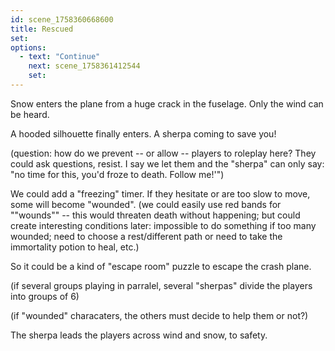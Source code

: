 ```yaml
---
id: scene_1758360668600
title: Rescued
set:
options:
  - text: "Continue"
    next: scene_1758361412544
    set:
---
```


Snow enters the plane from a huge crack in the fuselage. 
Only the wind can be heard. 

A hooded silhouette finally enters. A sherpa coming to save you! 

(question: how do we prevent -- or allow -- players to roleplay here? They could ask questions, resist. I say we let them and the "sherpa" can only say: "no time for this, you'd froze to death. Follow me!'")

We could add a "freezing" timer. If they hesitate or are too slow to move, some will become "wounded". (we could easily use red bands for ""wounds"" -- this would threaten death without happening; but could create interesting conditions later: impossible to do something if too many wounded; need to choose a rest/different path or need to take the immortality potion to heal, etc.)

So it could be a kind of "escape room" puzzle to escape the crash plane.

(if several groups playing in parralel, several "sherpas" divide the players into groups of 6)

(if "wounded" characaters, the others must decide to help them or not?)

The sherpa leads the players across wind and snow, to safety.




